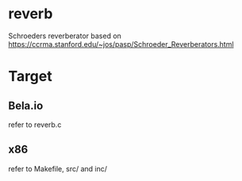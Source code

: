 # reverb

Schroeders reverberator based on https://ccrma.stanford.edu/~jos/pasp/Schroeder_Reverberators.html


# Target
## Bela.io

refer to reverb.c

## x86

refer to Makefile, src/ and inc/

